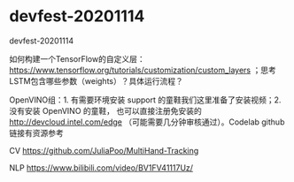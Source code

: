 # devfest-20201114
devfest-20201114


如何构建一个TensorFlow的自定义层：https://www.tensorflow.org/tutorials/customization/custom_layers      ；思考  LSTM包含哪些参数（weights）？具体运行流程？

OpenVINO组：1. 有需要环境安装 support 的童鞋我们这里准备了安装视频；2. 没有安装 OpenVINO 的童鞋， 也可以直接注册免安装的 http://devcloud.intel.com/edge （可能需要几分钟审核通过）。Codelab github 链接有资源参考

CV
https://github.com/JuliaPoo/MultiHand-Tracking

NLP
https://www.bilibili.com/video/BV1FV41117Uz/

